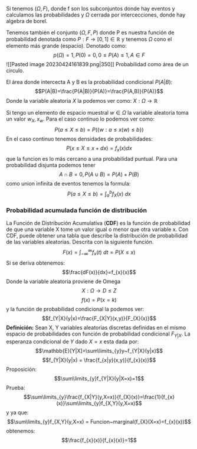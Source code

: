 Si tenemos $(\Omega, F)$, donde f son los subconjuntos donde hay eventos y calculamos las probabilidades y $\Omega$ cerrada por intercecciones, donde hay algebra de borel.

Tenemos también el conjunto $(\Omega, F, P)$ donde P es nuestra función de probabilidad denotada como $P:F\rightarrow[0,1]\in \mathbb{R}$ y tenemos $\Omega$ cono el elemento más grande (espacio).
Denotado como:
$$p(\Omega)=1, P(0)=0, 0\leq P(A)\leq1, A\in F$$
![[Pasted image 20230424161839.png|350]]
Probabilidad como área de un circulo.

El área donde intercecta A y B es la probabilidad condicional $P(A|B)$:
$$P(A|B)=\frac{P(A|B)}{P(A)}=\frac{P(A,B)}{P(A)}$$
Donde la variable aleatoria $X$ la podemos ver como: $X:\Omega\rightarrow\mathbb{R}$ 

Si tengo un elemento de espacio muestral $w \in\Omega$ la variable aleatoria toma un valor $w_{X}, x_{w}$. Para el caso continuo lo podemos ver como:
$$P(a\leq X\leq b)=P(\{w:a\leq x(w)\leq b\})$$
En el caso continuo tenemos densidades de probabilidades:
$$P(x\leq X\leq x+dx)=f_{x}(x)dx$$
que la funcion es lo más cercano a una probabilidad puntual.
Para una probabilidad disjunta podemos tener
$$A\cap B=0, P(A\cup B)=P(A)+P(B)$$
como union infinita de eventos tenemos la formula:
$$P(a\leq X\leq b)=\int_{a}^{b}f_{X}(x)~dx$$
### Probabilidad acumulada función de distribución
La Función de Distribución Acumulativa (**CDF**) es la función de probabilidad de que una variable X tome un valor igual o menor que otra variable x. Con CDF, puede obtener una tabla que describe la distribución de probabilidad de las variables aleatorias. Descrita con la siguiente función.
$$F(x)=\int_{-\infty}^{\infty}f_{x}(t)~dt=P(X\leq x)$$
Si se deriva obtenemos:
$$\frac{dF(x)}{dx}=f_{x}(x)$$
Donde la variable aleatoria proviene de Omega
$$X:\Omega\rightarrow D\leq Z$$
$$f(x)=P(x=k)$$
y la función de probabilidad condicional la podemos ver:
$$f_{Y|X}(y|x)=\frac{F_{X|Y}(x,y)}{F_{X}(x)}$$
**Definición:** Sean X, Y variables aleatorias discretas definidas en el mismo espacio de probabilidades con función de probabilidad condicional $F_{Y|X}$.
La esperanza condicional de $Y$ dado $X=x$ esta dada por:
$$\mathbb{E}[Y|X]=\sum\limits_{y}y~f_{Y|X}(y|x)$$
$$f_{Y|X}(y|x) = \frac{f_{x|y}(x,y)}{f_{x}(x)}$$
Proposición:
$$\sum\limits_{y}f_{Y|X}(y|X=x)=1$$
Prueba:
$$\sum\limits_{y}\frac{f_{X|Y}(y,X=x)}{f_{X}(x)}=\frac{1}{f_{x}(x)}\sum\limits_{y}f_{X,Y}(y,X=x)$$
y ya que:
$$\sum\limits_{y}f_{X,Y}(y,X=x) = Funcion~marginal(f_{X}(X=x)=f_{x}(x))$$
obtenemos:
$$\frac{f_{x}(x)}{f_{x}(x)}=1$$
